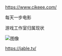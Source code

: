 https://www.cikeee.com/





每天一步电影





游戏工作室归属现状

![图像](https://pbs.twimg.com/media/FUYbEsVaUAAmTdX?format=jpg&name=medium)





https://jable.tv/